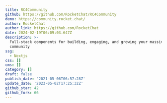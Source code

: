 ```yaml
---
title: RC4Community
github: https://github.com/RocketChat/RC4Community
demo: https://community.rocket.chat/
author: RocketChat
author_link: https://github.com/RocketChat
date: 2024-02-19T06:09:03.647Z
description: >-
  Full-stack components for building, engaging, and growing your massive on-line
  community
ssg:
  - Nextjs
css: []
cms: []
category: []
draft: false
publish_date: '2021-05-06T06:57:28Z'
update_date: '2023-05-02T17:25:32Z'
github_star: 42
github_fork: 66
---
```

